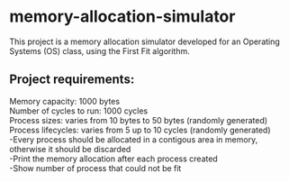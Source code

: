 # memory-allocation-simulator
This project is a memory allocation simulator developed for an Operating Systems (OS) class, using the First Fit algorithm.

## Project requirements:

Memory capacity: 1000 bytes  
Number of cycles to run: 1000 cycles  
Process sizes: varies from 10 bytes to 50 bytes (randomly generated)  
Process lifecycles: varies from 5 up to 10 cycles (randomly generated)  
-Every process should be allocated in a contigous area in memory, otherwise it should be discarded  
-Print the memory allocation after each process created  
-Show number of process that could not be fit  
